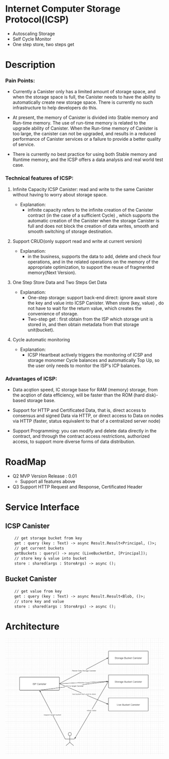 # **Internet Computer Storage Protocol**(**ICSP**)
- Autoscaling Storage
- Self Cycle Monitor
- One step store, two steps get

# Description
### Pain Points:

* Currently a Canister only has a limited amount of storage space, and when the storage space is full, the Canister needs to have the ability to automatically create new storage space. There is currently no such infrastructure to help developers do this.

* At present, the memory of Canister is divided into Stable memory and Run-time memory. The use of run-time memory is related to the upgrade ability of Canister. When the Run-time memory of Canister is too large, the canister can not be upgraded, and results in a reduced performance of Canister services or a failure to provide a better quality of service.

* There is currently no best practice for using both Stable memory and Runtime memory, and the ICSP offers a data analysis and real world test case.

### Technical features of ICSP:
1. Infinite Capacity ICSP Canister: read and write to the same Canister without having to worry about storage space.
   * Explanation: 
     * infinite capacity refers to the infinite creation of the Canister contract (in the case of a sufficient Cycle) , which supports the automatic creation of the Canister when the storage Canister is full and does not block the creation of data writes, smooth and smooth switching of storage destination.

2. Support CRUD(only support read and write at current version)
   * Explanation: 
     * in the business, supports the data to add, delete and check four operations, and in the related operations on the memory of the appropriate optimization, to support the reuse of fragmented memory(Next Version).

3. One Step Store Data and Two Steps Get Data
   * Explanation:
     * One-step storage: support back-end direct: ignore await store the key and value into  ICSP Canister. When store (key, value) , do not have to wait for the return value, which creates the convenience of storage.
     * Two-step get : first obtain from the ISP which storage unit is stored in, and then obtain metadata from that storage unit(bucket).
4. Cycle automatic monitoring
   * Explanation: 
     * ICSP Heartbeat actively triggers the monitoring of ICSP and storage monomer Cycle balances and automatically Top Up, so the user only needs to monitor the ISP's ICP balances.

### Advantages of ICSP:
* Data acqtion speed, IC storage base for RAM (memory) storage, from the acqtion of data efficiency, will be faster than the ROM (hard disk)-based storage base.

* Support for HTTP and Certificated Data, that is, direct access to consensus and signed Data via HTTP, or direct access to Data on nodes via HTTP (faster, status equivalent to that of a centralized server node)

* Support Programming: you can modify and delete data directly in the contract, and through the contract access restrictions, authorized access, to support more diverse forms of data distribution.

# RoadMap
- Q2 MVP Version Release : 0.01
  - Support all features  above
- Q3 Support HTTP Request and Response, Certificated Header

# Service Interface
## ICSP Canister

```motoko
    // get storage bucket from key
    get : query (key : Text) -> async Result.Result<Principal, ()>;
    // get current buckets
    getBuckets : query() -> async (LiveBucketExt, [Principal]);
    // store key & value into bucket
    store : shared(args : StoreArgs) -> async ();
```

## Bucket Canister

```motoko
    // get value from key
    get : query (key : Text) -> async Result.Result<Blob, ()>;
    // store key and value
    store : shared(args : StoreArgs) -> async ();
```

# Architecture
![avatar](ISP.jpeg)

